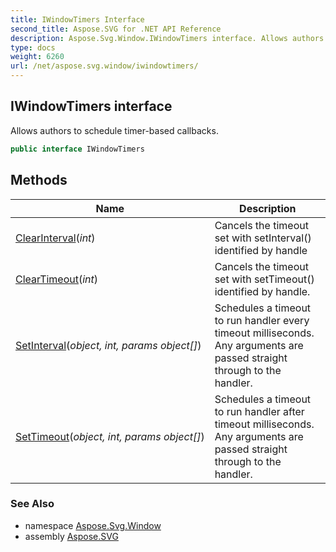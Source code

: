 ```yaml
---
title: IWindowTimers Interface
second_title: Aspose.SVG for .NET API Reference
description: Aspose.Svg.Window.IWindowTimers interface. Allows authors to schedule timer-based callbacks
type: docs
weight: 6260
url: /net/aspose.svg.window/iwindowtimers/
---
```

## IWindowTimers interface

Allows authors to schedule timer-based callbacks.

```csharp
public interface IWindowTimers
```

## Methods

| Name | Description |
| --- | --- |
| [ClearInterval](../../aspose.svg.window/iwindowtimers/clearinterval/)(*int*) | Cancels the timeout set with setInterval() identified by handle |
| [ClearTimeout](../../aspose.svg.window/iwindowtimers/cleartimeout/)(*int*) | Cancels the timeout set with setTimeout() identified by handle. |
| [SetInterval](../../aspose.svg.window/iwindowtimers/setinterval/)(*object, int, params object[]*) | Schedules a timeout to run handler every timeout milliseconds. Any arguments are passed straight through to the handler. |
| [SetTimeout](../../aspose.svg.window/iwindowtimers/settimeout/)(*object, int, params object[]*) | Schedules a timeout to run handler after timeout milliseconds. Any arguments are passed straight through to the handler. |

### See Also

* namespace [Aspose.Svg.Window](../../aspose.svg.window/)
* assembly [Aspose.SVG](../../)
